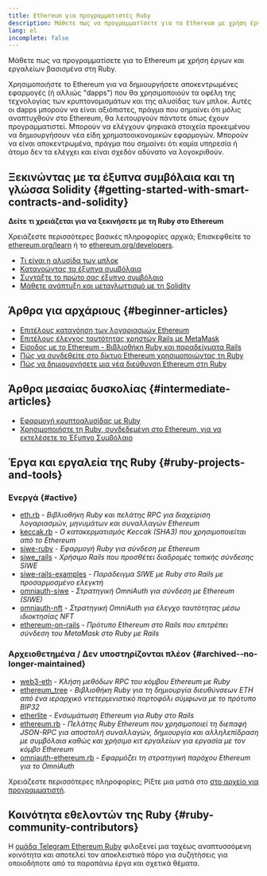 ```yaml
---
title: Ethereum για προγραμματιστές Ruby
description: Μάθετε πως να προγραμματίσετε για το Ethereum με χρήση έργων και εργαλείων βασισμένα στη Ruby.
lang: el
incomplete: false
---
```


<FeaturedText>Μάθετε πως να προγραμματίσετε για το Ethereum με χρήση έργων και εργαλείων βασισμένα στη Ruby.</FeaturedText>

Χρησιμοποιήστε το Ethereum για να δημιουργήσετε αποκεντρωμένες εφαρμογές (ή αλλιώς "dapps") που θα χρησιμοποιούν τα οφέλη της τεχνολογίας των κρυπτονομισμάτων και της αλυσίδας των μπλοκ. Αυτές οι dapps μπορούν να είναι αξιόπιστες, πράγμα που σημαίνει ότι μόλις αναπτυχθούν στο Ethereum, θα λειτουργούν πάντοτε όπως έχουν προγραμματιστεί. Μπορούν να ελέγχουν ψηφιακά στοιχεία προκειμένου να δημιουργήσουν νέα είδη χρηματοοικονομικών εφαρμογών. Μπορούν να είναι αποκεντρωμένα, πράγμα που σημαίνει ότι καμία υπηρεσία ή άτομο δεν τα ελέγχει και είναι σχεδόν αδύνατο να λογοκριθούν.

## Ξεκινώντας με τα έξυπνα συμβόλαια και τη γλώσσα Solidity {#getting-started-with-smart-contracts-and-solidity}

**Δείτε τι χρειάζεται για να ξεκινήσετε με τη Ruby στο Ethereum**

Χρειάζεστε περισσότερες βασικές πληροφορίες αρχικά; Επισκεφθείτε το [ethereum.org/learn](/learn/) ή το [ethereum.org/developers](/developers/).

- [Τι είναι η αλυσίδα των μπλοκ](https://kauri.io/article/d55684513211466da7f8cc03987607d5/blockchain-explained)
- [Κατανοώντας τα έξυπνα συμβόλαια](https://kauri.io/article/e4f66c6079e74a4a9b532148d3158188/ethereum-101-part-5-the-smart-contract)
- [Συντάξτε το πρώτο σας έξυπνο συμβόλαιο](https://kauri.io/article/124b7db1d0cf4f47b414f8b13c9d66e2/remix-ide-your-first-smart-contract)
- [Μάθετε ανάπτυξη και μεταγλωττισμό με τη Solidity](https://kauri.io/article/973c5f54c4434bb1b0160cff8c695369/understanding-smart-contract-compilation-and-deployment)

## Άρθρα για αρχάριους {#beginner-articles}

- [Επιτέλους κατανόηση των λογαριασμών Ethereum](https://dev.to/q9/finally-understanding-ethereum-accounts-1kpe)
- [Επιτέλους έλεγχος ταυτότητας χρηστών Rails με MetaMask](https://dev.to/q9/finally-authenticating-rails-users-with-metamask-3fj)
- [Είσοδος με το Ethereum - Βιβλιοθήκη Ruby και παραδείγματα Rails](https://blog.spruceid.com/sign-in-with-ethereum-ruby-library-release-and-rails-examples/)
- [Πώς να συνδεθείτε στο δίκτυο Ethereum χρησιμοποιώντας τη Ruby](https://www.quicknode.com/guides/web3-sdks/how-to-connect-to-the-ethereum-network-using-ruby)
- [Πώς να δημιουργήσετε μια νέα διεύθυνση Ethereum στη Ruby](https://www.quicknode.com/guides/web3-sdks/how-to-generate-a-new-ethereum-address-in-ruby)

## Άρθρα μεσαίας δυσκολίας {#intermediate-articles}

- [Εφαρμογή κρυπτοαλυσίδας με Ruby](https://www.nopio.com/blog/blockchain-app-ruby/)
- [Χρησιμοποιήστε τη Ruby, συνδεδεμένη στο Ethereum, για να εκτελέσετε το Έξυπνο Συμβόλαιο](https://titanwolf.org/Network/Articles/Article?AID=87285822-9b25-49d5-ba2a-7ad95fff7ef9)

## Έργα και εργαλεία της Ruby {#ruby-projects-and-tools}

### Ενεργά {#active}

- [eth.rb](https://github.com/q9f/eth.rb) - _Βιβλιοθήκη Ruby και πελάτης RPC για διαχείριση λογαριασμών, μηνυμάτων και συναλλαγών Ethereum_
- [keccak.rb](https://github.com/q9f/keccak.rb) - _Ο κατακερματισμός Keccak (SHA3) που χρησιμοποιείται από το Ethereum_
- [siwe-ruby](https://github.com/spruceid/siwe-ruby) - _Εφαρμογή Ruby για σύνδεση με Ethereum_
- [siwe_rails](https://github.com/spruceid/siwe_rails) - _Χρήσιμο Rails που προσθέτει διαδρομές τοπικής σύνδεσης SIWE_
- [siwe-rails-examples](https://github.com/spruceid/siwe-rails-examples) - _Παράδειγμα SIWE με Ruby στο Rails με προσαρμοσμένο ελεγκτή_
- [omniauth-siwe](https://github.com/spruceid/omniauth-siwe) - _Στρατηγική OmniAuth για σύνδεση με Ethereum (SIWE)_
- [omniauth-nft](https://github.com/valthon/omniauth-nft) - _Στρατηγική OmniAuth για έλεγχο ταυτότητας μέσω ιδιοκτησίας NFT_
- [ethereum-on-rails](https://github.com/q9f/ethereum-on-rails) - _Πρότυπο Ethereum στο Rails που επιτρέπει σύνδεση του MetaMask στο Ruby με Rails_

### Αρχειοθετημένα / Δεν υποστηρίζονται πλέον {#archived--no-longer-maintained}

- [web3-eth](https://github.com/spikewilliams/vtada-ethereum) - _Κλήση μεθόδων RPC του κόμβου Ethereum με Ruby_
- [ethereum_tree](https://github.com/longhoangwkm/ethereum_tree) - _Βιβλιοθήκη Ruby για τη δημιουργία διευθύνσεων ETH από ένα ιεραρχικό ντετερμινιστικό πορτοφόλι σύμφωνα με το πρότυπο BIP32_
- [etherlite](https://github.com/budacom/etherlite) - _Ενσωμάτωση Ethereum για Ruby στο Rails_
- [ethereum.rb](https://github.com/EthWorks/ethereum.rb) - _Πελάτης Ruby Ethereum που χρησιμοποιεί τη διεπαφή JSON-RPC για αποστολή συναλλαγών, δημιουργία και αλληλεπίδραση με συμβόλαια καθώς και χρήσιμο κιτ εργαλείων για εργασία με τον κόμβο Ethereum_
- [omniauth-ethereum.rb](https://github.com/q9f/omniauth-ethereum.rb) - _Εφαρμόζει τη στρατηγική παρόχου Ethereum για το OmniAuth_

Χρειάζεστε περισσότερες πληροφορίες; Ρίξτε μια ματιά στο [στο αρχείο για προγραμματιστή](/developers/).

## Κοινότητα εθελοντών της Ruby {#ruby-community-contributors}

Η [ομάδα Telegram Ethereum Ruby](https://t.me/ruby_eth) φιλοξενεί μια ταχέως αναπτυσσόμενη κοινότητα και αποτελεί τον αποκλειστικό πόρο για συζητήσεις για οποιοδήποτε από τα παραπάνω έργα και σχετικά θέματα.
